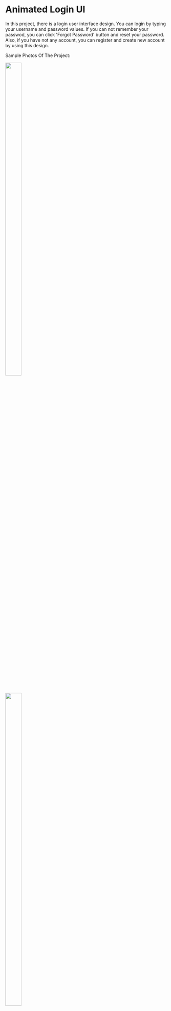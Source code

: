 # Animated Login UI
In this project, there is a login user interface design. You can login by typing your username and password values. If you can not remember your passwod, you can click 'Forgot Password' button and reset your password. Also, if you have not any account, you can register and create new account by using this design. 

Sample Photos Of The Project:


<img src="https://user-images.githubusercontent.com/58749629/211551355-ee8b3cd2-8258-4e5b-9aca-d439529e73ff.png" style="width:50; height:50%;"></img>


<img src="https://user-images.githubusercontent.com/58749629/211551364-685458fa-0e47-47a1-af00-6eac259f7847.png" style="width:50; height:50%;"></img>


<img src="https://user-images.githubusercontent.com/58749629/211551369-cef2e026-cc33-4161-a7d1-1f53d4a942d9.png" style="width:50; height:50%;"></img>


<img src="https://user-images.githubusercontent.com/58749629/211551372-49bf3574-e9ef-47ea-8fcb-c1333170acf7.PNG" style="width:50; height:50%;"></img>
